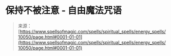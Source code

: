 <!--yml

category: 未分类

date: 2024-06-12 18:46:37

-->

# 保持不被注意 - 自由魔法咒语

> 来源：[https://www.spellsofmagic.com/spells/spiritual_spells/energy_spells/10050/page.html#0001-01-01](https://www.spellsofmagic.com/spells/spiritual_spells/energy_spells/10050/page.html#0001-01-01)
